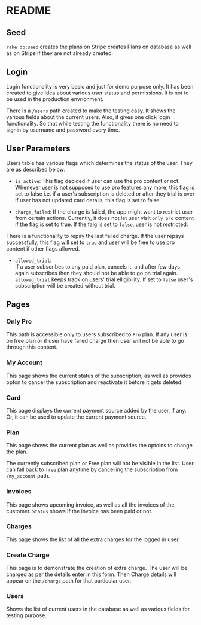 # README

## Seed

`rake db:seed` creates the plans on Stripe creates Plans on database as well as on Stripe if they are not already created.

## Login

Login functionality is very basic and just for demo purpose only. It has been created to give idea about various user status and permissions. It is not to be used in the production envrionment.

There is a `/users` path created to make the testing easy. It shows the various fields about the current users. Also, it gives one click login functionality. So that while testing the functionality there is no need to signin by username and password every time.

## User Parameters

Users table has various flags which determines the status of the user. They are as described below:

 - `is_active`:
This flag decided if user can use the pro content or not. Whenever user is not supposed to use pro features any more, this flag is set to false i.e. if a user's subscription is deleted or after they trial is over if user has not updated card details, this flag is set to false. 

 - `charge_failed`:
If the charge is failed, the app might want to restrict user from certain actions. Currently, it does not let user visit `only_pro` content if the flag is set to true. If the falg is set to `false`, user is not restricted. 

There is a functionality to repay the last failed charge. If the user repays successfully, this flag will set to `true` and user will be free to use pro content if other flags allowed.

 - `allowed_trial`:  
If a user subscribes to any paid plan, cancels it, and after few days again subscribes then they should not be able to go on trial again. `allowed_trial` keeps track on users' trial elligibility. If set to `false` user's subscription will be created without trial.

## Pages

### Only Pro

This path is accessible only to users subscribed to `Pro` plan. If any user is on free plan or if user have failed charge then user will not be able to go through this content.

### My Account

This page shows the current status of the subscription, as well as provides opton to cancel the subscription and reactivate it before it gets deleted.

### Card

This page displays the current payment source added by the user, if any. Or, it can be used to update the current payment source.

### Plan

This page shows the current plan as well as provides the optoins to change the plan.

The currently subscribed plan or Free plan will not be visible in the list.
User can fall back to `free` plan anytime by cancelling the subscription from `/my_account` path.

### Invoices

This page shows upcoming invoice, as well as all the invoices of the customer. `Status` shows if the invoice has been paid or not.

### Charges

This page shows the list of all the extra charges for the logged in user.

### Create Charge

This page is to demonstrate the creation of extra charge. The user will be charged as per the details enter in this form. Then Charge details will appear on the `/charge` path for that particular user. 

### Users

Shows the list of current users in the database as well as various fields for testing purpose.